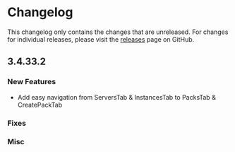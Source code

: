 # Changelog

This changelog only contains the changes that are unreleased. For changes for individual releases, please visit the
[releases](https://github.com/ATLauncher/ATLauncher/releases) page on GitHub.

## 3.4.33.2

### New Features
- Add easy navigation from ServersTab & InstancesTab to PacksTab & CreatePackTab

### Fixes

### Misc
